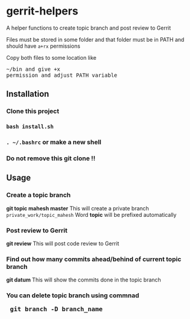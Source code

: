 # gerrit-helpers
A helper functions to create topic branch and post review to Gerrit

Files must be stored in some folder and that folder must be in PATH and should have <code>a+rx</code> permissions

Copy both files to some location like <pre>~/bin and give +x permission and adjust PATH variable</pre>

## Installation
### Clone this project
### <code>bash install.sh</code>
### <code>. ~/.bashrc</code> or make a new shell 
### Do not remove this git clone !! 

## Usage

### Create a topic branch

**git topic mahesh master**
This will create a private branch <code>private_work/topic_mahesh</code>
Word **topic** will be prefixed automatically 



### Post review to Gerrit
**git review**
This will post code review to Gerrit


### Find out how many commits ahead/behind of current topic branch 
**git datum**
This will show the commits done in the topic branch


### You can delete topic branch using commnad <pre> git branch -D branch_name </pre>






